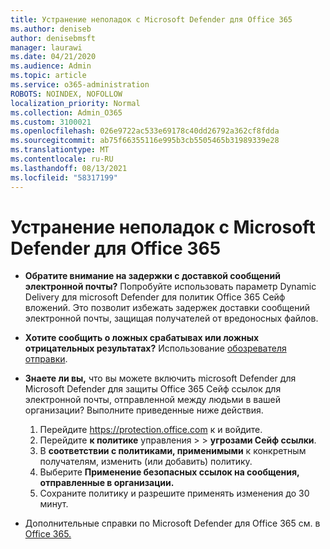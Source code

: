 ```yaml
---
title: Устранение неполадок с Microsoft Defender для Office 365
ms.author: deniseb
author: denisebmsft
manager: laurawi
ms.date: 04/21/2020
ms.audience: Admin
ms.topic: article
ms.service: o365-administration
ROBOTS: NOINDEX, NOFOLLOW
localization_priority: Normal
ms.collection: Admin_O365
ms.custom: 3100021
ms.openlocfilehash: 026e9722ac533e69178c40dd26792a362cf8fdda
ms.sourcegitcommit: ab75f66355116e995b3cb5505465b31989339e28
ms.translationtype: MT
ms.contentlocale: ru-RU
ms.lasthandoff: 08/13/2021
ms.locfileid: "58317199"
---
```

# <a name="troubleshoot-issues-with-microsoft-defender-for-office-365"></a>Устранение неполадок с Microsoft Defender для Office 365

- **Обратите внимание на задержки с доставкой сообщений электронной почты?** Попробуйте использовать параметр Dynamic Delivery для microsoft Defender для политик Office 365 Сейф вложений. Это позволит избежать задержек доставки сообщений электронной почты, защищая получателей от вредоносных файлов.
- **Хотите сообщить о ложных срабатывах или ложных отрицательных результатах?** Использование [обозревателя отправки](https://protection.office.com/reportsubmission).
- **Знаете ли вы,** что вы можете включить microsoft Defender для Microsoft Defender для защиты Office 365 Сейф ссылок для электронной почты, отправленной между людьми в вашей организации? Выполните приведенные ниже действия.
    1. Перейдите https://protection.office.com к и войдите.
    2. Перейдите **к политике** управления  >    >  **угрозами Сейф ссылки**.
    3. В **соответствии с политиками, применимыми** к конкретным получателям, изменить (или добавить) политику.
    4. Выберите **Применение безопасных ссылок на сообщения, отправленные в организации.**
    5. Сохраните политику и разрешите применять изменения до 30 минут.

- Дополнительные справки по Microsoft Defender для Office 365 см. в [Office 365.](https://docs.microsoft.com/microsoft-365/security/office-365-security/office-365-atp)